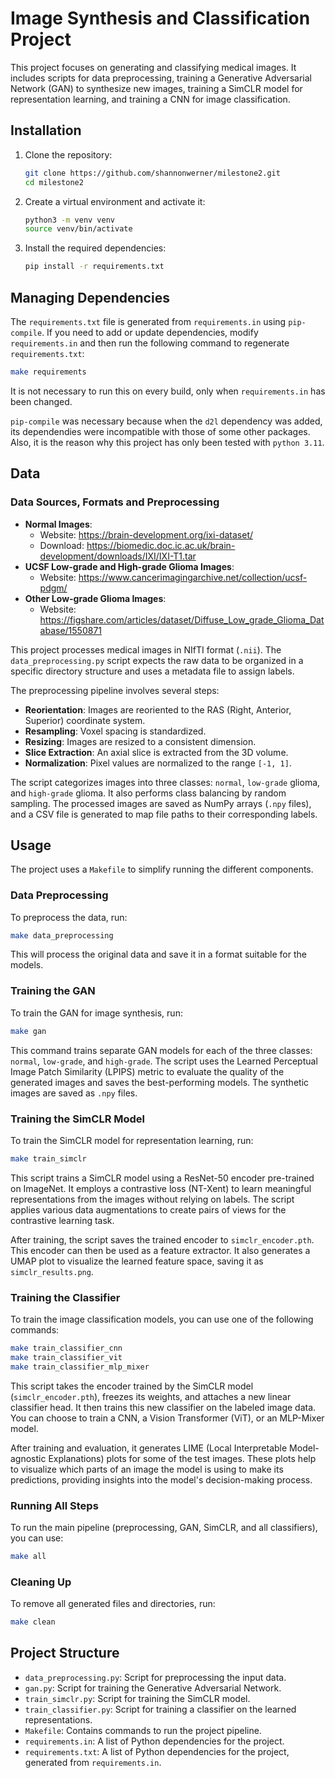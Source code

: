 # Image Synthesis and Classification Project

This project focuses on generating and classifying medical images. It includes scripts for data preprocessing, training a Generative Adversarial Network (GAN) to synthesize new images, training a SimCLR model for representation learning, and training a CNN for image classification.

## Installation

1. Clone the repository:
   ```bash
   git clone https://github.com/shannonwerner/milestone2.git
   cd milestone2
   ```

2. Create a virtual environment and activate it:
   ```bash
   python3 -m venv venv
   source venv/bin/activate
   ```

3. Install the required dependencies:
   ```bash
   pip install -r requirements.txt
   ```

## Managing Dependencies

The `requirements.txt` file is generated from `requirements.in` using `pip-compile`. If you need to add or update dependencies, modify `requirements.in` and then run the following command to regenerate `requirements.txt`:

```bash
make requirements
```

It is not necessary to run this on every build, only when `requirements.in` has been changed.

`pip-compile` was necessary because when the `d2l` dependency was added, its dependendies were incompatible with those of some other packages. Also, it is the reason why this project has only been tested with `python 3.11`.

## Data

### Data Sources, Formats and Preprocessing
- **Normal Images**: 
  - Website: https://brain-development.org/ixi-dataset/
  - Download: https://biomedic.doc.ic.ac.uk/brain-development/downloads/IXI/IXI-T1.tar
- **UCSF Low-grade and High-grade Glioma Images**:
  - Website: https://www.cancerimagingarchive.net/collection/ucsf-pdgm/
- **Other Low-grade Glioma Images**:
  - Website: https://figshare.com/articles/dataset/Diffuse_Low_grade_Glioma_Database/1550871

This project processes medical images in NIfTI format (`.nii`). The `data_preprocessing.py` script expects the raw data to be organized in a specific directory structure and uses a metadata file to assign labels.

The preprocessing pipeline involves several steps:
- **Reorientation**: Images are reoriented to the RAS (Right, Anterior, Superior) coordinate system.
- **Resampling**: Voxel spacing is standardized.
- **Resizing**: Images are resized to a consistent dimension.
- **Slice Extraction**: An axial slice is extracted from the 3D volume.
- **Normalization**: Pixel values are normalized to the range `[-1, 1]`.

The script categorizes images into three classes: `normal`, `low-grade` glioma, and `high-grade` glioma. It also performs class balancing by random sampling. The processed images are saved as NumPy arrays (`.npy` files), and a CSV file is generated to map file paths to their corresponding labels.

## Usage

The project uses a `Makefile` to simplify running the different components.

### Data Preprocessing

To preprocess the data, run:
```bash
make data_preprocessing
```
This will process the original data and save it in a format suitable for the models.

### Training the GAN

To train the GAN for image synthesis, run:
```bash
make gan
```
This command trains separate GAN models for each of the three classes: `normal`, `low-grade`, and `high-grade`. The script uses the Learned Perceptual Image Patch Similarity (LPIPS) metric to evaluate the quality of the generated images and saves the best-performing models. The synthetic images are saved as `.npy` files.

### Training the SimCLR Model

To train the SimCLR model for representation learning, run:
```bash
make train_simclr
```
This script trains a SimCLR model using a ResNet-50 encoder pre-trained on ImageNet. It employs a contrastive loss (NT-Xent) to learn meaningful representations from the images without relying on labels. The script applies various data augmentations to create pairs of views for the contrastive learning task.

After training, the script saves the trained encoder to `simclr_encoder.pth`. This encoder can then be used as a feature extractor. It also generates a UMAP plot to visualize the learned feature space, saving it as `simclr_results.png`.

### Training the Classifier

To train the image classification models, you can use one of the following commands:
```bash
make train_classifier_cnn
make train_classifier_vit
make train_classifier_mlp_mixer
```
This script takes the encoder trained by the SimCLR model (`simclr_encoder.pth`), freezes its weights, and attaches a new linear classifier head. It then trains this new classifier on the labeled image data. You can choose to train a CNN, a Vision Transformer (ViT), or an MLP-Mixer model.

After training and evaluation, it generates LIME (Local Interpretable Model-agnostic Explanations) plots for some of the test images. These plots help to visualize which parts of an image the model is using to make its predictions, providing insights into the model's decision-making process.

### Running All Steps

To run the main pipeline (preprocessing, GAN, SimCLR, and all classifiers), you can use:
```bash
make all
```

### Cleaning Up

To remove all generated files and directories, run:
```bash
make clean
```

## Project Structure

- `data_preprocessing.py`: Script for preprocessing the input data.
- `gan.py`: Script for training the Generative Adversarial Network.
- `train_simclr.py`: Script for training the SimCLR model.
- `train_classifier.py`: Script for training a classifier on the learned representations.
- `Makefile`: Contains commands to run the project pipeline.
- `requirements.in`: A list of Python dependencies for the project.
- `requirements.txt`: A list of Python dependencies for the project, generated from `requirements.in`.
